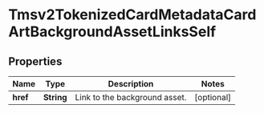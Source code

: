 
# Tmsv2TokenizedCardMetadataCardArtBackgroundAssetLinksSelf

## Properties
Name | Type | Description | Notes
------------ | ------------- | ------------- | -------------
**href** | **String** | Link to the background asset.  |  [optional]



